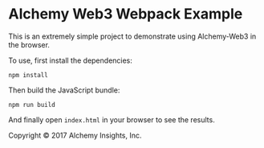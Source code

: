 # Alchemy Web3 Webpack Example

This is an extremely simple project to demonstrate using Alchemy-Web3 in the browser.

To use, first install the dependencies:

```
npm install
```

Then build the JavaScript bundle:

```
npm run build
```

And finally open `index.html` in your browser to see the results.

Copyright © 2017 Alchemy Insights, Inc.
